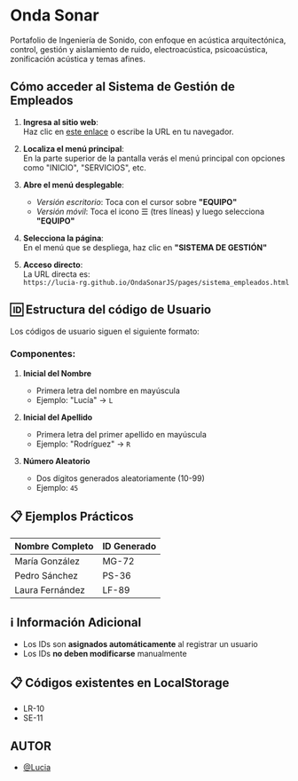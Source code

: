 
# Onda Sonar

Portafolio de Ingeniería de Sonido, con enfoque en acústica arquitectónica, control, gestión y aislamiento de ruido, electroacústica, psicoacústica, zonificación acústica y temas afines.

## Cómo acceder al Sistema de Gestión de Empleados

1. **Ingresa al sitio web**:  
   Haz clic en [este enlace](https://lucia-rg.github.io/OndaSonarJS/) o escribe la URL en tu navegador.

2. **Localiza el menú principal**:  
   En la parte superior de la pantalla verás el menú principal con opciones como "INICIO", "SERVICIOS", etc.

3. **Abre el menú desplegable**:  
   - *Versión escritorio*: Toca con el cursor sobre **"EQUIPO"** 
   - *Versión móvil*: Toca el icono ☰ (tres líneas) y luego selecciona **"EQUIPO"**

4. **Selecciona la página**:  
   En el menú que se despliega, haz clic en **"SISTEMA DE GESTIÓN"**

5. **Acceso directo**:  
   La URL directa es:  
   `https://lucia-rg.github.io/OndaSonarJS/pages/sistema_empleados.html`

## 🆔 Estructura del código de Usuario

Los códigos de usuario siguen el siguiente formato:
### Componentes:

1. **Inicial del Nombre**  
   - Primera letra del nombre en mayúscula  
   - Ejemplo: "Lucía" → `L`

2. **Inicial del Apellido**  
   - Primera letra del primer apellido en mayúscula  
   - Ejemplo: "Rodríguez" → `R`

3. **Número Aleatorio**  
   - Dos dígitos generados aleatoriamente (10-99)  
   - Ejemplo: `45`

## 📋 Ejemplos Prácticos

| Nombre Completo    | ID Generado |
|--------------------|-------------|
| María González     | MG-72       |
| Pedro Sánchez      | PS-36       |
| Laura Fernández    | LF-89       |

## ℹ Información Adicional

- Los IDs son **asignados automáticamente** al registrar un usuario
- Los IDs **no deben modificarse** manualmente

## 📋 Códigos existentes en LocalStorage
  - LR-10
  - SE-11

## AUTOR

- [@Lucia](https://github.com/Lucia-rg)
